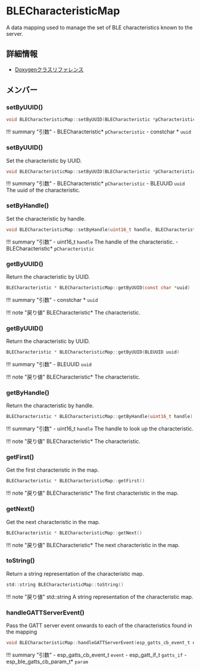 # BLECharacteristicMap

A data mapping used to manage the set of BLE characteristics known to the server. 

## 詳細情報

- [Doxygenクラスリファレンス](https://lang-ship.com/reference/ESP32/latest/class_b_l_e_characteristic_map.html)

## メンバー

### setByUUID()



```c
void BLECharacteristicMap::setByUUID(BLECharacteristic *pCharacteristic, const char *uuid)
```

!!! summary "引数"
	- BLECharacteristic* `pCharacteristic` 
	- constchar * `uuid` 



### setByUUID()
Set the characteristic by UUID.


```c
void BLECharacteristicMap::setByUUID(BLECharacteristic *pCharacteristic, BLEUUID uuid)
```

!!! summary "引数"
	- BLECharacteristic* `pCharacteristic` 
	- BLEUUID `uuid` The uuid of the characteristic. 



### setByHandle()
Set the characteristic by handle.


```c
void BLECharacteristicMap::setByHandle(uint16_t handle, BLECharacteristic *pCharacteristic)
```

!!! summary "引数"
	- uint16_t `handle` The handle of the characteristic. 
	- BLECharacteristic* `pCharacteristic` 



### getByUUID()
Return the characteristic by UUID.


```c
BLECharacteristic * BLECharacteristicMap::getByUUID(const char *uuid)
```

!!! summary "引数"
	- constchar * `uuid` 

!!! note "戻り値"
	BLECharacteristic* The characteristic. 



### getByUUID()
Return the characteristic by UUID.


```c
BLECharacteristic * BLECharacteristicMap::getByUUID(BLEUUID uuid)
```

!!! summary "引数"
	- BLEUUID `uuid` 

!!! note "戻り値"
	BLECharacteristic* The characteristic. 



### getByHandle()
Return the characteristic by handle.


```c
BLECharacteristic * BLECharacteristicMap::getByHandle(uint16_t handle)
```

!!! summary "引数"
	- uint16_t `handle` The handle to look up the characteristic. 

!!! note "戻り値"
	BLECharacteristic* The characteristic. 



### getFirst()
Get the first characteristic in the map.



```c
BLECharacteristic * BLECharacteristicMap::getFirst()
```

!!! note "戻り値"
	BLECharacteristic* The first characteristic in the map. 



### getNext()
Get the next characteristic in the map.



```c
BLECharacteristic * BLECharacteristicMap::getNext()
```

!!! note "戻り値"
	BLECharacteristic* The next characteristic in the map. 



### toString()
Return a string representation of the characteristic map.



```c
std::string BLECharacteristicMap::toString()
```

!!! note "戻り値"
	std::string A string representation of the characteristic map. 



### handleGATTServerEvent()
Pass the GATT server event onwards to each of the characteristics found in the mapping


```c
void BLECharacteristicMap::handleGATTServerEvent(esp_gatts_cb_event_t event, esp_gatt_if_t gatts_if, esp_ble_gatts_cb_param_t *param)
```

!!! summary "引数"
	- esp_gatts_cb_event_t `event` 
	- esp_gatt_if_t `gatts_if` 
	- esp_ble_gatts_cb_param_t* `param` 



